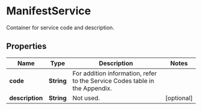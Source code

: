 

# ManifestService

Container for service code and description.

## Properties

| Name | Type | Description | Notes |
|------------ | ------------- | ------------- | -------------|
|**code** | **String** | For addition information, refer to the Service Codes table in the Appendix. |  |
|**description** | **String** | Not used. |  [optional] |



